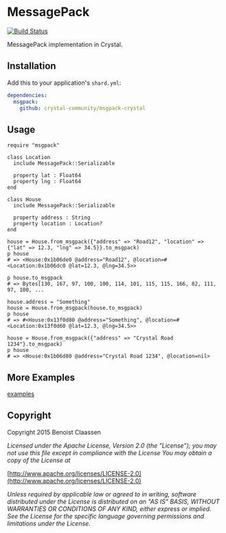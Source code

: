 # MessagePack
[![Build Status](https://travis-ci.org/crystal-community/msgpack-crystal.svg)](https://travis-ci.org/crystal-community/msgpack-crystal)

MessagePack implementation in Crystal.

## Installation


Add this to your application's `shard.yml`:

```yaml
dependencies:
  msgpack:
    github: crystal-community/msgpack-crystal
```

## Usage

```crystal
require "msgpack"

class Location
  include MessagePack::Serializable

  property lat : Float64
  property lng : Float64
end

class House
  include MessagePack::Serializable

  property address : String
  property location : Location?
end

house = House.from_msgpack({"address" => "Road12", "location" => {"lat" => 12.3, "lng" => 34.5}}.to_msgpack)
p house
# => <House:0x1b06de0 @address="Road12", @location=#<Location:0x1b06dc0 @lat=12.3, @lng=34.5>>

p house.to_msgpack
# => Bytes[130, 167, 97, 100, 100, 114, 101, 115, 115, 166, 82, 111, 97, 100, ...

house.address = "Something"
house = House.from_msgpack(house.to_msgpack)
p house
# => #<House:0x13f0d80 @address="Something", @location=#<Location:0x13f0d60 @lat=12.3, @lng=34.5>>

house = House.from_msgpack({"address" => "Crystal Road 1234"}.to_msgpack)
p house
# => <House:0x1b06d80 @address="Crystal Road 1234", @location=nil>
```

## More Examples

[examples](https://github.com/benoist/msgpack-crystal/tree/master/examples)

## Copyright

Copyright 2015 Benoist Claassen

_Licensed under the Apache License, Version 2.0 (the "License"); you may not use this file except in compliance with the License You may obtain a copy of the License at_

[http://www.apache.org/licenses/LICENSE-2.0](http://www.apache.org/licenses/LICENSE-2.0)

_Unless required by applicable law or agreed to in writing, software distributed under the License is distributed on an "AS IS" BASIS, WITHOUT WARRANTIES OR CONDITIONS OF ANY KIND, either express or implied. See the License for the specific language governing permissions and limitations under the License._
